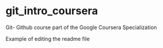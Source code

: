 # git_intro_coursera
Git- Github course part of the Google Coursera Specialization 

Example of editing the readme file 
